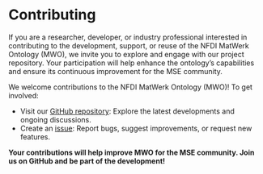 # Contributing
If you are a researcher, developer, or industry professional interested in contributing to the development, support, or reuse of the NFDI MatWerk Ontology (MWO), we invite you to explore and engage with our project repository. Your participation will help enhance the ontology’s capabilities and ensure its continuous improvement for the MSE community.

We welcome contributions to the NFDI MatWerk Ontology (MWO)! To get involved:  
- Visit our [GitHub repository](https://github.com/ISE-FIZKarlsruhe/mwo): Explore the latest developments and ongoing discussions.  
- Create an [issue](https://github.com/ISE-FIZKarlsruhe/mwo/issues): Report bugs, suggest improvements, or request new features.  

**Your contributions will help improve MWO for the MSE community. Join us on GitHub and be part of the development!**



